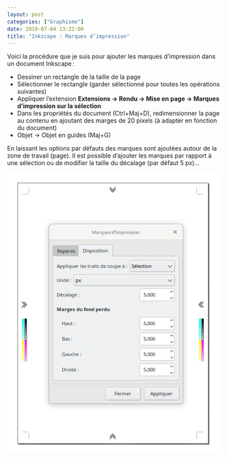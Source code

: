```yaml
---
layout: post
categories: ["Graphisme"]
date: 2019-07-04 13:22:00
title: "Inkscape : Marques d’impression"
---
```


Voici la procédure que je suis pour ajouter les marques d’impression
dans un document Inkscape :

-   Dessiner un rectangle de la taille de la page
-   Sélectionner le rectangle (garder sélectionné pour toutes les
    opérations suivantes)
-   Appliquer l’extension **Extensions → Rendu → Mise en page → Marques d’impression sur la sélection**
-   Dans les propriétés du document (Ctrl+Maj+D), redimensionner la page
    au contenu en ajoutant des marges de 20 pixels (à adapter en
    fonction du document)
-   Objet → Objet en guides (Maj+G)

En laissant les options par défauts des marques sont ajoutées autour de
la zone de travail (page). Il est possible d’ajouter les marques par
rapport à une sélection ou de modifier la taille du décalage (par défaut
5 px)…

![preview](/assets/images/inkscape_Marques.webp)
